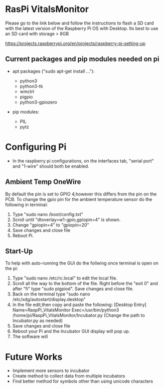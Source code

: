 # RasPi VitalsMonitor
Please go to the link below and follow the instructions to flash a SD card with the latest version of the Raspberry Pi OS with Desktop. 
Its best to use an SD card with storage > 8GB

https://projects.raspberrypi.org/en/projects/raspberry-pi-setting-up
## Current packages and pip modules needed on pi
* apt packages ("sudo apt-get install ..."):
  * python3
  * python3-tk
  * wmctrl
  * pigpio
  * python3-gpiozero

* pip modules:
  * PIL
  * pytz

# Configuring Pi
- In the raspberry pi configurations, 
on the interfaces tab, "serial port" and "1-wire" should both be enabled. 
## Ambient Temp OneWire
By default the pin is set to GPIO 4,however this differs from the pin on the PCB.
To change the gpio pin for the ambient temperature sensor do the following in terminal:
1. Type "sudo nano /boot/config.txt"
2. Scroll until "dtoverlay=w1-gpio,gpiopin=4" is shown.
3. Change "gpiopin=4" to "gpiopin=20"
4. Save changes and close file 
5. Reboot Pi.
## Start-Up
To help with auto-running the GUI do the follwing once terminal is open on the pi:
1. Type "sudo nano /etc/rc.local" to edit the local file.
2. Scroll all the way to the bottom of the file. Right before the "exit 0" and after "fi" type "sudo pigpiod". Save changes and close file.
3. Back on the terminal type "sudo nano /etc/xdg/autostart/display.desktop"
4. In the file edit,then copy and paste the following:
[Desktop Entry]
Name=RaspPi_VitalsMonitor
Exec=/usr/bin/python3 /home/pi/RaspPi_VitalsMonitor/Incubator.py
(Change the path to Incubator.py as needed)
5. Save changes and close file
6. Reboot your Pi and the Incubator GUI display will pop up.
7. The software will 

# Future Works
* Implement more sensors to incubator
* Create method to collect data from multiple incubators
* Find better method for symbols other than using unicode characters 

